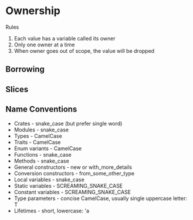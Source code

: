 # Ownership
Rules
1. Each value has a variable called its owner
2. Only one owner at a time
3. When owner goes out of scope, the value will be dropped


## Borrowing

## Slices

## Name Conventions
* Crates - snake_case (but prefer single word)
* Modules - snake_case
* Types - CamelCase
* Traits - CamelCase
* Enum variants - CamelCase
* Functions - snake_case
* Methods - snake_case
* General constructors	- new or with_more_details
* Conversion constructors - from_some_other_type
* Local variables - snake_case
* Static variables - SCREAMING_SNAKE_CASE
* Constant variables - SCREAMING_SNAKE_CASE
* Type parameters - concise CamelCase, usually single uppercase letter: T
* Lifetimes	- short, lowercase: 'a

